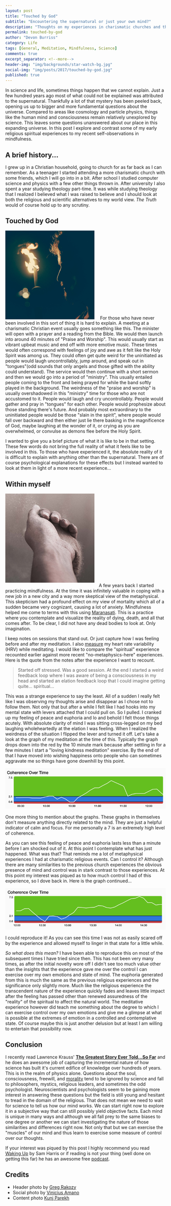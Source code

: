 ```yaml
---
layout: post
title: "Touched by God"
subtitle: "Encountering the supernatural or just your own mind?"
description: "Thoughts on my experiences in charismatic churches and the stillness of my own mind."
permalink: touched-by-god
author: "Devon Burriss"
category: Life
tags: [General, Meditation, Mindfulness, Science]
comments: true
excerpt_separator: <!--more-->
header-img: "img/backgrounds/star-watch-bg.jpg"
social-img: "img/posts/2017/touched-by-god.jpg"
published: true
---
```


In science and life, sometimes things happen that we cannot explain. Just a few hundred years ago most of what could not be explained was attributed to the supernatural. Thankfully a lot of that mystery has been peeled back, opening us up to bigger and more fundamental questions about the universe. Compared to areas like cosmology and particle physics, things like the human mind and consciousness remain relatively unexplored by science. This leaves some questions unanswered about our place in this expanding universe. In this post I explore and contrast some of my early religious spiritual experiences to my recent self-observations in mindfulness.

<!--more-->

## A brief history...

I grew up in a Christian household, going to church for as far back as I can remember. As a teenager I started attending a more charismatic church with some friends, which I will go into in a bit. After school I studied computer science and physics with a few other things thrown in. After university I also spent a year studying theology part-time. It was while studying theology that I realized I believed what I was raised to believe and I should look at both the religious and scientific alternatives to my world view. *The Truth* would of course hold up to any scrutiny.

## Touched by God

<img src="../img/posts/2017/touched-by-god.jpg" alt="Fire" class="img-rounded pull-left" width="280" style="margin-right: 1em;">
For those who have never been involved in this sort of thing it is hard to explain. A meeting at a charismatic Christian event usually goes something like this. The minister will open with a prayer and a reading from the Bible. We would then launch into around 40 minutes of "Praise and Worship". This would usually start as vibrant upbeat music and end off with more emotive music. These times would often correspond with feelings of joy and awe as it felt like the Holy Spirit was among us. They could often get quite weird for the uninitiated as people would laugh uncontrollably, jump around, and speak out in "tongues"(odd sounds that only angels and those gifted with the ability could understand). The service would then continue with a short sermon and then we would go into a period of "ministry". This usually entailed people coming to the front and being prayed for while the band softly played in the background. The weirdness of the "praise and worship" is usually overshadowed in this "ministry" time for those who are not accustomed to it. People would laugh and cry uncontrollably. People would gather and pray in "tongues" for each other. People would prophesize about those standing there's future. And probably most extraordinary to the uninitiated people would be those "slain in the spirit", where people would fall over backward and then either just lie there basking in the magnificence of God, maybe laughing at the wonder of it, or crying as you are overwhelmed, or convulse as demons flee before the Holy Spirit.

I wanted to give you a brief picture of what it is like to be in that setting. These few words do not bring the full reality of what it feels like to be involved in this. To those who have experienced it, the absolute reality of it is difficult to explain with anything other than the supernatural. There are of course psychological explanations for these effects but I instead wanted to look at them in light of a more recent experience...

## Within myself

<img src="../img/posts/2017/sand-hand.jpg" alt="Sand hand" class="img-rounded pull-left" width="280" style="margin-right: 1em;margin-bottom: 1em;">A few years back I started practicing mindfulness. At the time it was infinitely valuable in coping with a new job in a new city and a way more skeptical view of the metaphysical. This skepticism had a profound effect on my view of mortality which all of a sudden became very cognizant, causing a lot of anxiety. Mindfulness helped me come to terms with this using [Maranasati](https://en.wikipedia.org/wiki/Maranasati). This is a practice where you contemplate and visualize the reality of dying, death, and all that comes after. To be clear, I did not have any dead bodies to look at. Only imagination.

I keep notes on sessions that stand out. Or just capture how I was feeling before and after my meditation. I also [measure](https://www.heartmath.com/science/) my heart rate variability (HRV) while meditating. 
I would like to compare the "spiritual" experience recounted earlier against more recent "no-metaphysics-here" experiences. Here is the quote from the notes after the experience I want to recount.

> Started off stressed. Was a good session. At the end I started a weird feedback loop where I was aware of being a consciousness in my head and started an elation feedback loop that I could imagine getting quite... spiritual...

This was a strange experience to say the least. All of a sudden I really felt like I was observing my thoughts arise and disappear as I chose not to follow them. Not only that but after a while I felt like I had hooks into my mental state with levers attached that I could pull on. So I pulled. I cranked up my feeling of peace and euphoria and lo and behold I felt those things acutely. With absolute clarity of mind I was sitting cross-legged on my bed laughing wholeheartedly at the elation I was feeling. When I realized the weirdness of the situation I flipped the lever and turned it off. Let's take a look at the graph of my meditation at the time of this. Typically the graph drops down into the red by the 10 minute mark because after settling in for a few minutes I start a "loving kindness meditation" exercise. By the end of that I have moved into wishing happiness onto people who can sometimes aggravate me so things have gone downhill by this point.

![Meditation Results 1](/img/posts/2017/meditation-results1.png)

One more thing to mention about the graphs. These graphs in themselves don't measure anything directly related to the mind. They are just a helpful indicator of calm and focus. For me personally a 7 is an extremely high level of coherence.

As you can see this feeling of peace and euphoria lasts less than a minute before I am shocked out of it. At this point I contemplate what has just happened. What was that? That reminds me a lot of metaphysical experiences I had at charismatic religious events. Can I control it? Although there are many similarities to the previous church experiences the obvious presence of mind and control was in stark contrast to those experiences. At this point my interest was piqued as to how much control I had of this experience, so I dove back in. Here is the graph continued...

![Meditation Results 2](/img/posts/2017/meditation-results2.png)

I could reproduce it! As you can see this time I was not as easily scared off by the experience and allowed myself to linger in that state for a little while.

*So what does this mean?* I have been able to reproduce this on most of the subsequent times I have tried since then. This has not been very many times, as after the initial novelty wore off I didn't see too much value other than the insights that the experience gave me over the control I can exercise over my own emotions and state of mind. The euphoria generated from this is much the same as the previous religious experiences and the significance only slightly more. Much like the religious experience the transcendent nature of the experience quickly fades and leaves little impact after the feeling has passed other than renewed assuredness of the "reality" of the spiritual to affect the natural world. The meditative experience however did teach me something about the degree to which I can exercise control over my own emotions and give me a glimpse at what is possible at the extremes of emotion in a controlled and contemplative state. Of course maybe this is just another delusion but at least I am willing to entertain that possibility now.

## Conclusion

I recently read Lawrence Krauss' **[The Greatest Story Ever Told...So Far](http://www.simonandschuster.co.uk/books/The-Greatest-Story-Ever-Told-So-Far/Lawrence-Krauss/9781471158377)** and he does an awesome job of capturing the incremental nature of how science has built it's current edifice of knowledge over hundreds of years. This is in the realm of physics alone. Questions about the soul, consciousness, freewill, and [morality](/moral-behavior-is-rewarded) tend to be ignored by science and fall to philosophers, mystics, religious leaders, and sometimes the odd psychologist. Neuroscientists and psychologists seem to be gaining more interest in answering these questions but the field is still young and hesitant to tread in the domain of the religious. That does not mean we need to wait for science to tell us how our mind works. We can start right now to explore it in a subjective way that can still possibly yield objective facts. Each mind is unique in many ways and although we all fall prey to the same biases to one degree or another we can start investigating the nature of those similarities and differences right now. Not only that but we can exercise the "muscles" of our mind and thus learn to exercise some measure of control over our thoughts.

If your interest was piqued by this post I highly recommend you read [Waking Up](https://www.samharris.org/waking-up) by Sam Harris or if reading is not your thing (well done on getting this far) he has an awesome free [podcast](https://www.samharris.org/podcast).

## Credits

- Header photo by [Greg Rakozy](https://unsplash.com/@grakozy)
- Social photo by [Vinicius Amano](https://unsplash.com/@viniciusamano)
- Content photo [Kunj Parekh](https://unsplash.com/@kunjparekh)